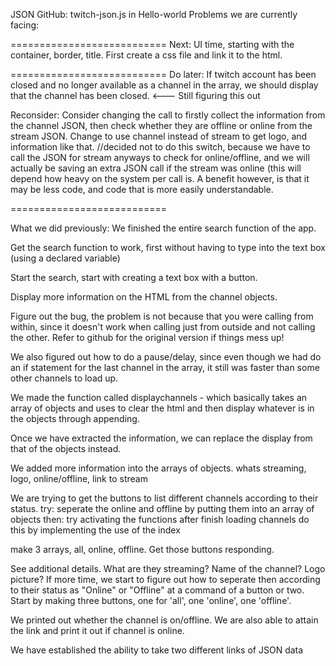 JSON
GitHub: twitch-json.js 
in Hello-world
Problems we are currently facing:

===========================
Next:
UI time, starting with the container, border, title.
First create a css file and link it to the html. 

===========================
Do later:
If twitch account has been closed and no longer available as a channel in the array, we should display that the channel has been closed. <--- Still figuring this out

Reconsider:
Consider changing the call to firstly collect the information from the channel JSON, then check whether they are offline or online from the stream JSON.
Change to use channel instead of stream to get logo, and information like that. //decided not to do this switch, because we have to call the JSON for stream anyways to check for online/offline, and we will actually be saving an extra JSON call if the stream was online (this will depend how heavy on the system per call is. A benefit however, is that it may be less code, and code that is more easily understandable.

===========================

What we did previously:
We finished the entire search function of the app.

Get the search function to work, first without having to type into the text box (using a declared variable)

Start the search, start with creating a text box with a button.

Display more information on the HTML from the channel objects.

Figure out the bug, the problem is not because that you were calling from within, since it doesn't work when calling just from outside and not calling the other. Refer to github for the original version if things mess up!

We also figured out how to do a pause/delay, since even though we had do an if statement for the last channel in the array, it still was faster than some other channels to load up.

We made the function called displaychannels - which basically takes an array of objects and uses to clear the html and then display whatever is in the objects through appending.

Once we have extracted the information, we can replace the display from that of the objects instead.

We added more information into the arrays of objects. whats streaming, logo, online/offline, link to stream

We are trying to get the buttons to list different channels according to their status.
try: seperate the online and offline by putting them into an array of objects
then: try activating the functions after finish loading channels
do this by implementing the use of the index

make 3 arrays, all, online, offline.
Get those buttons responding.

See additional details. What are they streaming? Name of the channel? Logo picture?
If more time, we start to figure out how to seperate then according to their status as "Online" or "Offline" at a command of a button or two. Start by making three buttons, one for 'all', one 'online', one 'offline'.

We printed out whether the channel is on/offline. We are also able to attain the link and print it out if channel is online.

We have established the ability to take two different links of JSON data



